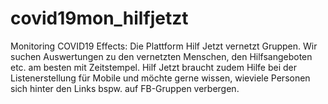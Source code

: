 # covid19mon_hilfjetzt
Monitoring COVID19 Effects: Die Plattform Hilf Jetzt vernetzt Gruppen. Wir suchen Auswertungen zu den vernetzten Menschen, den Hilfsangeboten etc. am besten mit Zeitstempel. Hilf Jetzt braucht zudem Hilfe bei der Listenerstellung für Mobile und möchte gerne wissen, wieviele Personen sich hinter den Links bspw. auf FB-Gruppen verbergen. 
